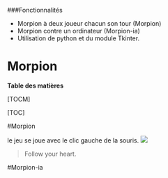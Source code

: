 ﻿###Fonctionnalités

- Morpion à deux joueur chacun son tour (Morpion)
- Morpion contre un ordinateur (Morpion-ia)
- Utilisation de python et du module Tkinter.

# Morpion

**Table des matières**

[TOCM]

[TOC]

#Morpion

le jeu se joue avec le clic gauche de la souris.
![](https://github.com/ronanren/Morpion/images/morpion1.png)
> Follow your heart.

#Morpion-ia